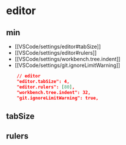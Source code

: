 # editor

## min

- [[VSCode/settings/editor#tabSize]]
- [[VSCode/settings/editor#rulers]]
- [[VSCode/settings/workbench.tree.indent]]
- [[VSCode/settings/git.ignoreLimitWarning]]

```json
    // editor
    "editor.tabSize": 4,
    "editor.rulers": [80],
    "workbench.tree.indent": 32,
    "git.ignoreLimitWarning": true,
```

## tabSize
## rulers
